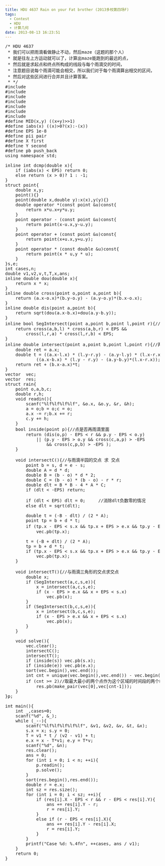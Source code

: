 ```yaml
---
title: HDU 4637 Rain on your Fat brother (2013多校第四场F)
tags:
  - Contest
  - HDU
  - 计算几何
date: 2013-08-13 16:23:51
---
```


<pre class="brush:cpp">
/* HDU 4637 
 * 我们可以把雨滴看做静止不动，然后maze（这题的那个人）
 * 就是往左上方运动就可以了，计算出maze能跑到的最远的点，
 * 然后就是求起点和终点所构成的线段与每个雨滴交的时间，
 * 注意题目说每个雨滴可能会相交，所以我们对于每个雨滴算出相交的区间，
 * 然后对这些区间进行合并并且计算答案。
 * */
#include <iostream>
#include <cstdio>
#include <algorithm>
#include <cstring>
#include <cmath>
#include <queue>
#include <vector>
#define MID(x,y) ((x+y)>>1)
#define iabs(x) ((x)>0?(x):-(x))
#define EPS 1e-8
#define pii pair <double,double>
#define X first
#define Y second 
#define pb push_back
using namespace std;

inline int dcmp(double x){
	if (iabs(x) < EPS) return 0;
	else return (x > 0)? 1 : -1;
}
struct point{
	double x,y;
	point(){}
	point(double x,double y):x(x),y(y){}
	double operator *(const point &u)const{
		return x*u.x+y*u.y;
	}
	point operator - (const point &u)const{
		return point(x-u.x,y-u.y);
	}
	point operator + (const point &u)const{
		return point(x+u.x,y+u.y);
	}
	point operator * (const double &u)const{
		return point(x * u,y * u);
	}
}s,e;
int cases,n;
double v1,v2,v,t,T,x,ans;
inline double dou(double x){
	return x * x;
}
inline double cross(point o,point a,point b){
	return (a.x-o.x)*(b.y-o.y) - (a.y-o.y)*(b.x-o.x);
} 
inline double dis(point a,point b){
	return sqrt(dou(a.x-b.x)+dou(a.y-b.y));
}
inline bool SegIntersect(point a,point b,point l,point r){//两条线段相交 不考虑共线
	return cross(a,b,l) * cross(a,b,r) < EPS && 
		cross(l,r,a) * cross(l,r,b) < EPS;
}
inline double intersect(point a,point b,point l,point r){//两直线相交求交点的x
	double ret = a.x;
	double t = ((a.x-l.x) * (l.y-r.y) - (a.y-l.y) * (l.x-r.x)) /
			((a.x-b.x) * (l.y - r.y) - (a.y-b.y)*(l.x-r.x));
	return ret + (b.x-a.x)*t;
}
vector <double> vec;
vector <pii> res;
struct rain{
	point o,a,b,c;
	double r,h;
	void readin(){
		scanf("%lf%lf%lf%lf", &o.x, &o.y, &r, &h);
		a = o;b = o;c = o;
		a.x -= r;b.x += r;
		c.y += h;
	}
	bool inside(point p){//点是否再雨滴里面
		return (dis(o,p) - EPS < r && p.y - EPS < o.y)
			|| (p.y - EPS > o.y && cross(c,a,p) > -EPS 
				&& cross(c,p,b) > -EPS );
	}

	void intersectC(){//与雨滴半园的交点 求 交点
		point b = s, d = e - s;
        double A = d * d;
        double B = (b - o) * d * 2;
        double C = (b - o) * (b - o) - r * r;
        double dlt = B * B - 4 * A * C;
        if (dlt < -EPS) return;

        if (dlt < EPS) dlt = 0;		//消除dlt负数零的情况
        else dlt = sqrt(dlt);

        double t = (-B - dlt) / (2 * A);
        point tp = b + d * t;
        if (tp.x - EPS < s.x && tp.x + EPS > e.x && tp.y - EPS < o.y)	//因为是半圆，注意把没用的点判掉
            vec.pb(tp.x);

        t = (-B + dlt) / (2 * A);
        tp = b + d * t;
        if (tp.x - EPS < s.x && tp.x + EPS > e.x && tp.y - EPS < o.y)
            vec.pb(tp.x);
    }

	void intersectT(){//与雨滴三角形的交点求交点
		double x;
		if (SegIntersect(a,c,s,e)){
			x = intersect(a,c,s,e);
			if (x - EPS > e.x && x + EPS < s.x)
				vec.pb(x);
		}
		if (SegIntersect(b,c,s,e)){
			x = intersect(b,c,s,e);
			if (x - EPS > e.x && x + EPS < s.x)
				vec.pb(x);
		}
	}

	void solve(){
		vec.clear();
		intersectC();
		intersectT();
		if (inside(s)) vec.pb(s.x);
		if (inside(e)) vec.pb(e.x);
		sort(vec.begin(),vec.end());
		int cnt = unique(vec.begin(),vec.end()) - vec.begin();
		if (cnt >= 2)//取最大最小的两个点作为这个区域的时间段的两个端点
			res.pb(make_pair(vec[0],vec[cnt-1]));
	}
}p;

int main(){
	int _,cases=0;
	scanf("%d", &_);
	while (_--){
		scanf("%lf%lf%lf%lf%lf", &v1, &v2, &v, &t, &x);
		s.x = x; s.y = 0;
		T = v1 * t / (v2 - v1) + t;
		e.x = x - T*v1; e.y = T*v;
		scanf("%d", &n);
		res.clear();
		ans = 0;
		for (int i = 0; i < n; ++i){
			p.readin();
			p.solve();
		}
		sort(res.begin(),res.end());
		double r = e.x;
		int sz = res.size();
		for (int i = 0; i < sz; ++i){
			if (res[i].X - EPS < r && r - EPS < res[i].Y){
				ans += res[i].Y - r;
				r = res[i].Y;
			}
			else if (r - EPS < res[i].X){
				ans += res[i].Y - res[i].X;
				r = res[i].Y;
			}
		}
		printf("Case %d: %.4fn", ++cases, ans / v1);
	}
	return 0;
}
</pre>

	 